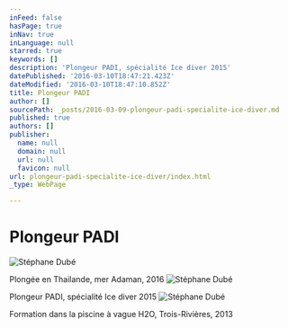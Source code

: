 ```yaml
---
inFeed: false
hasPage: true
inNav: true
inLanguage: null
starred: true
keywords: []
description: 'Plongeur PADI, spécialité Ice diver 2015'
datePublished: '2016-03-10T18:47:21.423Z'
dateModified: '2016-03-10T18:47:10.852Z'
title: Plongeur PADI
author: []
sourcePath: _posts/2016-03-09-plongeur-padi-specialite-ice-diver.md
published: true
authors: []
publisher:
  name: null
  domain: null
  url: null
  favicon: null
url: plongeur-padi-specialite-ice-diver/index.html
_type: WebPage

---
```

# Plongeur PADI
![Stéphane Dubé](https://s3-us-west-2.amazonaws.com/the-grid-img/p/50312ea6db9376a6f76209d4fc8857cb830d493c.jpg)

Plongée en Thailande, mer Adaman, 2016
![Stéphane Dubé](https://s3-us-west-2.amazonaws.com/the-grid-img/p/f8ffafd7fb0dfb0a55327b88ca9d54072af8fa42.jpg)

Plongeur PADI, spécialité Ice diver 2015
![Stéphane Dubé](https://s3-us-west-2.amazonaws.com/the-grid-img/p/ab2908c26228a23695a4c48b75a30d43030b26cf.jpg)

Formation dans la piscine à vague H2O, Trois-Rivières, 2013